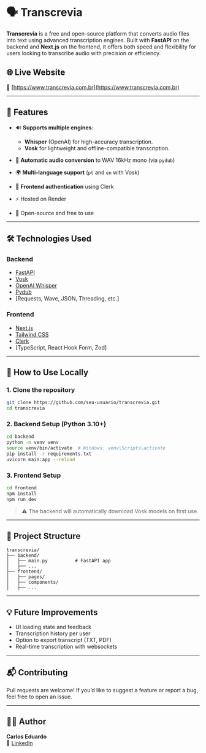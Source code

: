 # 🗣️ Transcrevia

**Transcrevia** is a free and open-source platform that converts audio files into text using advanced transcription engines. Built with **FastAPI** on the backend and **Next.js** on the frontend, it offers both speed and flexibility for users looking to transcribe audio with precision or efficiency.

## 🌐 Live Website

🔗 [https://www.transcrevia.com.br](https://www.transcrevia.com.br)

---

## 🚀 Features

- 🔊 **Supports multiple engines**:  
  - **Whisper** (OpenAI) for high-accuracy transcription.  
  - **Vosk** for lightweight and offline-compatible transcription.

- 🔄 **Automatic audio conversion** to WAV 16kHz mono (via `pydub`)  
- 🌍 **Multi-language support** (`pt` and `en` with Vosk)  
- 🔐 **Frontend authentication** using Clerk  
- ⚡ Hosted on Render  
- 🌱 Open-source and free to use

---

## 🛠️ Technologies Used

### Backend
- [FastAPI](https://fastapi.tiangolo.com/)
- [Vosk](https://alphacephei.com/vosk/)
- [OpenAI Whisper](https://github.com/openai/whisper)
- [Pydub](https://github.com/jiaaro/pydub)
- [Requests, Wave, JSON, Threading, etc.]

### Frontend
- [Next.js](https://nextjs.org/)
- [Tailwind CSS](https://tailwindcss.com/)
- [Clerk](https://clerk.dev/)
- [TypeScript, React Hook Form, Zod]

---

## 📂 How to Use Locally

### 1. Clone the repository
```bash
git clone https://github.com/seu-usuario/transcrevia.git
cd transcrevia
```

### 2. Backend Setup (Python 3.10+)
```bash
cd backend
python -m venv venv
source venv/bin/activate  # Windows: venv\Scripts\activate
pip install -r requirements.txt
uvicorn main:app --reload
```

### 3. Frontend Setup
```bash
cd frontend
npm install
npm run dev
```

> ⚠️ The backend will automatically download Vosk models on first use.

---

## 📌 Project Structure

```
transcrevia/
├── backend/
│   ├── main.py          # FastAPI app
│   ├── ...
├── frontend/
│   ├── pages/
│   ├── components/
│   ├── ...
```

---

## 💡 Future Improvements

- UI loading state and feedback
- Transcription history per user
- Option to export transcript (TXT, PDF)
- Real-time transcription with websockets

---

## 📬 Contributing

Pull requests are welcome! If you’d like to suggest a feature or report a bug, feel free to open an issue.

---

## 🧑‍💻 Author

**Carlos Eduardo**  
🔗 [LinkedIn](https://www.linkedin.com/in/...)

